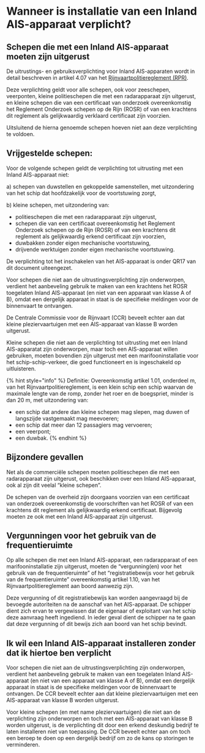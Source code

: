 # Wanneer is installatie van een Inland AIS-apparaat verplicht?

## **Schepen die met een Inland AIS-apparaat moeten zijn uitgerust**

De uitrustings- en gebruiksverplichting voor Inland AIS-apparaten wordt in detail beschreven in artikel 4.07 van het [Rijnvaartpolitiereglement \(RPR\)](https://www.ccr-zkr.org/12020200-nl.html#03).

Deze verplichting geldt voor alle schepen, ook voor zeeschepen, veerponten, kleine politieschepen die met een radarapparaat zijn uitgerust, en kleine schepen die van een certificaat van onderzoek overeenkomstig het Reglement Onderzoek schepen op de Rijn \(ROSR\) of van een krachtens dit reglement als gelijkwaardig verklaard certificaat zijn voorzien.

Uitsluitend de hierna genoemde schepen hoeven niet aan deze verplichting te voldoen.

## **Vrijgestelde schepen:**

Voor de volgende schepen geldt de verplichting tot uitrusting met een Inland AIS-apparaat niet:

a\) schepen van duwstellen en gekoppelde samenstellen, met uitzondering van het schip dat hoofdzakelijk voor de voortstuwing zorgt,

b\) kleine schepen, met uitzondering van:

* politieschepen die met een radarapparaat zijn uitgerust,
* schepen die van een certificaat overeenkomstig het Reglement Onderzoek schepen op de Rijn \(ROSR\) of van een krachtens dit reglement als gelijkwaardig erkend certificaat zijn voorzien,
* duwbakken zonder eigen mechanische voortstuwing,
* drijvende werktuigen zonder eigen mechanische voortstuwing.

De verplichting tot het inschakelen van het AIS-apparaat is onder QR17 van dit document uiteengezet.

Voor schepen die niet aan de uitrustingsverplichting zijn onderworpen, verdient het aanbeveling gebruik te maken van een krachtens het ROSR toegelaten Inland AIS-apparaat \(en niet van een apparaat van klasse A of B\), omdat een dergelijk apparaat in staat is de specifieke meldingen voor de binnenvaart te ontvangen.

De Centrale Commissie voor de Rijnvaart \(CCR\) beveelt echter aan dat kleine pleziervaartuigen met een AIS-apparaat van klasse B worden uitgerust.

Kleine schepen die niet aan de verplichting tot uitrusting met een Inland AIS-apparatat zijn onderworpen, maar toch een AIS-apparaat willen gebruiken, moeten bovendien zijn uitgerust met een marifooninstallatie voor het schip-schip-verkeer, die goed functioneert en is ingeschakeld op uitluisteren.

{% hint style="info" %}
Definitie: Overeenkomstig artikel 1.01, onderdeel m, van het Rijnvaartpolitiereglement, is een klein schip een schip waarvan de maximale lengte van de romp, zonder het roer en de boegspriet, minder is dan 20 m, met uitzondering van:

* een schip dat andere dan kleine schepen mag slepen, mag duwen of langszijde vastgemaakt mag meevoeren;
* een schip dat meer dan 12 passagiers mag vervoeren;
* een veerpont;
* een duwbak.
{% endhint %}

## **Bijzondere gevallen**

Net als de commerciële schepen moeten politieschepen die met een radarapparaat zijn uitgerust, ook beschikken over een Inland AIS-apparaat, ook al zijn dit veelal “kleine schepen”.

De schepen van de overheid zijn doorgaans voorzien van een certificaat van onderzoek overeenkomstig de voorschriften van het ROSR of van een krachtens dit reglement als gelijkwaardig erkend certificaat. Bijgevolg moeten ze ook met een Inland AIS-apparaat zijn uitgerust.

## **Vergunningen voor het gebruik van de frequentieruimte**

Op alle schepen die met een Inland AIS-apparaat, een radarapparaat of een marifooninstallatie zijn uitgerust, moeten de “vergunning\(en\) voor het gebruik van de frequentieruimte” of het “registratiebewijs voor het gebruik van de frequentieruimte” overeenkomstig artikel 1.10, van het Rijnvaartpolitiereglement aan boord aanwezig zijn.

Deze vergunning of dit registratiebewijs kan worden aangevraagd bij de bevoegde autoriteiten na de aanschaf van het AIS-apparaat. De schipper dient zich ervan te vergewissen dat de eigenaar of exploitant van het schip deze aanvraag heeft ingediend. In ieder geval dient de schipper na te gaan dat deze vergunning of dit bewijs zich aan boord van het schip bevindt.

## **Ik wil een Inland AIS-apparaat installeren zonder dat ik hiertoe ben verplicht**

Voor schepen die niet aan de uitrustingsverplichting zijn onderworpen, verdient het aanbeveling gebruik te maken van een toegelaten Inland AIS-apparaat \(en niet van een apparaat van klasse A of B\), omdat een dergelijk apparaat in staat is de specifieke meldingen voor de binnenvaart te ontvangen. De CCR beveelt echter aan dat kleine pleziervaartuigen met een AIS-apparaat van klasse B worden uitgerust.

Voor kleine schepen \(en met name pleziervaartuigen\) die niet aan de verplichting zijn onderworpen en toch met een AIS-apparaat van klasse B worden uitgerust, is de verplichting dit door een erkend deskundig bedrijf te laten installeren niet van toepassing. De CCR beveelt echter aan om toch een beroep te doen op een dergelijk bedrijf om zo de kans op storingen te verminderen.

